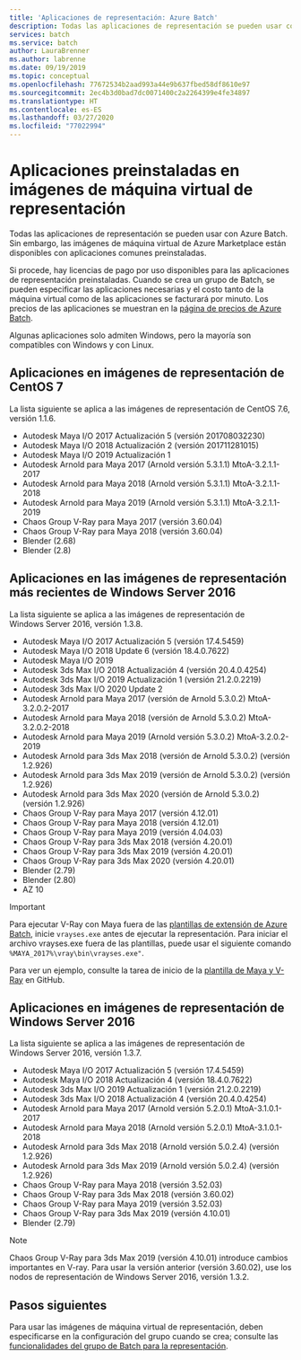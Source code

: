 ```yaml
---
title: 'Aplicaciones de representación: Azure Batch'
description: Todas las aplicaciones de representación se pueden usar con Azure Batch. Sin embargo, las imágenes de máquina virtual de Azure Marketplace están disponibles con aplicaciones comunes preinstaladas.
services: batch
ms.service: batch
author: LauraBrenner
ms.author: labrenne
ms.date: 09/19/2019
ms.topic: conceptual
ms.openlocfilehash: 77672534b2aad993a44e9b637fbed58df8610e97
ms.sourcegitcommit: 2ec4b3d0bad7dc0071400c2a2264399e4fe34897
ms.translationtype: HT
ms.contentlocale: es-ES
ms.lasthandoff: 03/27/2020
ms.locfileid: "77022994"
---
```

# <a name="pre-installed-applications-on-rendering-vm-images"></a>Aplicaciones preinstaladas en imágenes de máquina virtual de representación

Todas las aplicaciones de representación se pueden usar con Azure Batch. Sin embargo, las imágenes de máquina virtual de Azure Marketplace están disponibles con aplicaciones comunes preinstaladas.

Si procede, hay licencias de pago por uso disponibles para las aplicaciones de representación preinstaladas. Cuando se crea un grupo de Batch, se pueden especificar las aplicaciones necesarias y el costo tanto de la máquina virtual como de las aplicaciones se facturará por minuto. Los precios de las aplicaciones se muestran en la [página de precios de Azure Batch](https://azure.microsoft.com/pricing/details/batch/#graphic-rendering).

Algunas aplicaciones solo admiten Windows, pero la mayoría son compatibles con Windows y con Linux.

## <a name="applications-on-centos-7-rendering-images"></a>Aplicaciones en imágenes de representación de CentOS 7

La lista siguiente se aplica a las imágenes de representación de CentOS 7.6, versión 1.1.6.

* Autodesk Maya I/O 2017 Actualización 5 (versión 201708032230)
* Autodesk Maya I/O 2018 Actualización 2 (versión 201711281015)
* Autodesk Maya I/O 2019 Actualización 1
* Autodesk Arnold para Maya 2017 (Arnold versión 5.3.1.1) MtoA-3.2.1.1-2017
* Autodesk Arnold para Maya 2018 (Arnold versión 5.3.1.1) MtoA-3.2.1.1-2018
* Autodesk Arnold para Maya 2019 (Arnold versión 5.3.1.1) MtoA-3.2.1.1-2019
* Chaos Group V-Ray para Maya 2017 (versión 3.60.04)
* Chaos Group V-Ray para Maya 2018 (versión 3.60.04)
* Blender (2.68)
* Blender (2.8)

## <a name="applications-on-latest-windows-server-2016-rendering-images"></a>Aplicaciones en las imágenes de representación más recientes de Windows Server 2016

La lista siguiente se aplica a las imágenes de representación de Windows Server 2016, versión 1.3.8.

* Autodesk Maya I/O 2017 Actualización 5 (versión 17.4.5459)
* Autodesk Maya I/O 2018 Update 6 (versión 18.4.0.7622)
* Autodesk Maya I/O 2019
* Autodesk 3ds Max I/O 2018 Actualización 4 (versión 20.4.0.4254)
* Autodesk 3ds Max I/O 2019 Actualización 1 (versión 21.2.0.2219)
* Autodesk 3ds Max I/O 2020 Update 2
* Autodesk Arnold para Maya 2017 (versión de Arnold 5.3.0.2) MtoA-3.2.0.2-2017
* Autodesk Arnold para Maya 2018 (versión de Arnold 5.3.0.2) MtoA-3.2.0.2-2018
* Autodesk Arnold para Maya 2019 (Arnold versión 5.3.0.2) MtoA-3.2.0.2-2019
* Autodesk Arnold para 3ds Max 2018 (versión de Arnold 5.3.0.2) (versión 1.2.926)
* Autodesk Arnold para 3ds Max 2019 (versión de Arnold 5.3.0.2) (versión 1.2.926)
* Autodesk Arnold para 3ds Max 2020 (versión de Arnold 5.3.0.2) (versión 1.2.926)
* Chaos Group V-Ray para Maya 2017 (versión 4.12.01)
* Chaos Group V-Ray para Maya 2018 (versión 4.12.01)
* Chaos Group V-Ray para Maya 2019 (versión 4.04.03)
* Chaos Group V-Ray para 3ds Max 2018 (versión 4.20.01)
* Chaos Group V-Ray para 3ds Max 2019 (versión 4.20.01)
* Chaos Group V-Ray para 3ds Max 2020 (versión 4.20.01)
* Blender (2.79)
* Blender (2.80)
* AZ 10

> [!IMPORTANT]
> Para ejecutar V-Ray con Maya fuera de las [plantillas de extensión de Azure Batch](https://github.com/Azure/batch-extension-templates), inicie `vrayses.exe` antes de ejecutar la representación. Para iniciar el archivo vrayses.exe fuera de las plantillas, puede usar el siguiente comando `%MAYA_2017%\vray\bin\vrayses.exe"`.
>
> Para ver un ejemplo, consulte la tarea de inicio de la [plantilla de Maya y V-Ray](https://github.com/Azure/batch-extension-templates/blob/master/templates/maya/render-vray-windows/pool.template.json) en GitHub.

## <a name="applications-on-previous-windows-server-2016-rendering-images"></a>Aplicaciones en imágenes de representación de Windows Server 2016

La lista siguiente se aplica a las imágenes de representación de Windows Server 2016, versión 1.3.7.

* Autodesk Maya I/O 2017 Actualización 5 (versión 17.4.5459)
* Autodesk Maya I/O 2018 Actualización 4 (versión 18.4.0.7622)
* Autodesk 3ds Max I/O 2019 Actualización 1 (versión 21.2.0.2219)
* Autodesk 3ds Max I/O 2018 Actualización 4 (versión 20.4.0.4254)
* Autodesk Arnold para Maya 2017 (Arnold versión 5.2.0.1) MtoA-3.1.0.1-2017
* Autodesk Arnold para Maya 2018 (Arnold versión 5.2.0.1) MtoA-3.1.0.1-2018
* Autodesk Arnold para 3ds Max 2018 (Arnold versión 5.0.2.4) (versión 1.2.926)
* Autodesk Arnold para 3ds Max 2019 (Arnold versión 5.0.2.4) (versión 1.2.926)
* Chaos Group V-Ray para Maya 2018 (versión 3.52.03)
* Chaos Group V-Ray para 3ds Max 2018 (versión 3.60.02)
* Chaos Group V-Ray para Maya 2019 (versión 3.52.03)
* Chaos Group V-Ray para 3ds Max 2019 (versión 4.10.01)
* Blender (2.79)

> [!NOTE]
> Chaos Group V-Ray para 3ds Max 2019 (versión 4.10.01) introduce cambios importantes en V-ray. Para usar la versión anterior (versión 3.60.02), use los nodos de representación de Windows Server 2016, versión 1.3.2.

## <a name="next-steps"></a>Pasos siguientes

Para usar las imágenes de máquina virtual de representación, deben especificarse en la configuración del grupo cuando se crea; consulte las [funcionalidades del grupo de Batch para la representación](https://docs.microsoft.com/azure/batch/batch-rendering-functionality#batch-pools).
